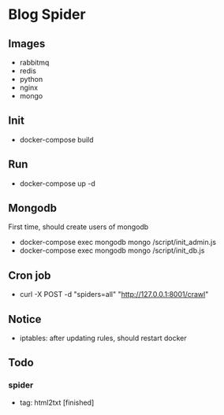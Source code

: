 # Blog Spider

## Images
* rabbitmq
* redis
* python
* nginx
* mongo

## Init
 * docker-compose build

## Run
 * docker-compose up -d

## Mongodb
First time, should create users of mongodb
 * docker-compose exec mongodb mongo /script/init_admin.js
 * docker-compose exec mongodb mongo /script/init_db.js

## Cron job
 * curl -X POST -d "spiders=all" "http://127.0.0.1:8001/crawl"

## Notice
 * iptables: after updating rules, should restart docker

## Todo
### spider
  * tag: html2txt [finished]
